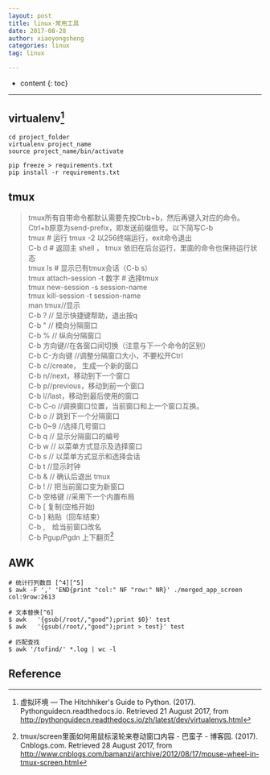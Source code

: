 ```yaml
---
layout: post
title: linux-常用工具
date: 2017-08-28
author: xiaoyongsheng
categories: linux
tag: linux

---
```


* content
{: toc}

---

## virtualenv[^1]

```shell
cd project_folder
virtualenv project_name
source project_name/bin/activate

pip freeze > requirements.txt
pip install -r requirements.txt
```

## tmux

>tmux所有自带命令都默认需要先按Ctrb+b，然后再键入对应的命令。  
Ctrl+b原意为send-prefix，即发送前缀信号。以下简写C-b  
tmux   # 运行 tmux -2 以256终端运行，exit命令退出  
C-b d  # 返回主 shell ， tmux 依旧在后台运行，里面的命令也保持运行状态  
tmux ls # 显示已有tmux会话（C-b s）  
tmux attach-session -t 数字 # 选择tmux  
tmux new-session -s session-name  
tmux kill-session -t session-name  
man tmux//显示  
C-b ?  // 显示快捷键帮助，退出按q  
C-b  "  // 模向分隔窗口  
C-b % // 纵向分隔窗口  
C-b 方向键//在各窗口间切换（注意与下一个命令的区别）  
C-b C-方向键 //调整分隔窗口大小，不要松开Ctrl  
C-b c//create， 生成一个新的窗口  
C-b n//next，移动到下一个窗口  
C-b p//previous，移动到前一个窗口  
C-b l//last，移动到最后使用的窗口  
C-b C-o  //调换窗口位置，当前窗口和上一个窗口互换。  
C-b o // 跳到下一个分隔窗口  
C-b 0~9 //选择几号窗口  
C-b q // 显示分隔窗口的编号  
C-b w // 以菜单方式显示及选择窗口  
C-b s // 以菜单方式显示和选择会话  
C-b t //显示时钟  
C-b & // 确认后退出 tmux  
C-b ! // 把当前窗口变为新窗口  
C-b 空格键  //采用下一个内置布局  
C-b [ 复制(空格开始)  
C-b ] 粘贴（回车结束）  
C-b ,　给当前窗口改名  
C-b Pgup/Pgdn 上下翻页[^3]  

## AWK

```
# 统计行列数目 [^4][^5]
$ awk -F ',' 'END{print "col:" NF "row:" NR}' ./merged_app_screen 
col:9row:2613

# 文本替换[^6]
$ awk   '{gsub(/root/,"good");print $0}' test
$ awk   '{gsub(/root/,"good");print > test}' test

# 匹配查找
$ awk '/tofind/' *.log | wc -l
```

## Reference
[^1]: 虚拟环境 — The Hitchhiker's Guide to Python. (2017). Pythonguidecn.readthedocs.io. Retrieved 21 August 2017, from http://pythonguidecn.readthedocs.io/zh/latest/dev/virtualenvs.html
[^2]: linux 工具——终端分屏与vim分屏 - 无限大地NLP_空木的专栏 - CSDN博客. (2017). Blog.csdn.net. Retrieved 22 August 2017, from http://blog.csdn.net/u010454729/article/details/49496381
[^3]: tmux/screen里面如何用鼠标滚轮来卷动窗口内容 - 巴蛮子 - 博客园. (2017). Cnblogs.com. Retrieved 28 August 2017, from http://www.cnblogs.com/bamanzi/archive/2012/08/17/mouse-wheel-in-tmux-screen.html
[^4]: linux awk命令详解 - ggjucheng - 博客园. (2017). Cnblogs.com. Retrieved 29 August 2017, from http://www.cnblogs.com/ggjucheng/archive/2013/01/13/2858470.html
[^5]: AWK 简明教程 | | 酷 壳 - CoolShell. (2013). 酷 壳 - CoolShell. Retrieved 29 August 2017, from https://coolshell.cn/articles/9070.html
[^6]: sed和awk的常用实例 - 无心出岫 - CSDN博客. (2017). Blog.csdn.net. Retrieved 29 August 2017, from http://blog.csdn.net/junjieguo/article/details/7525794